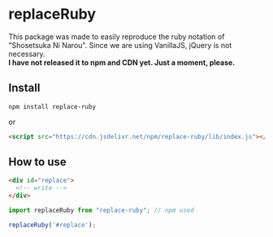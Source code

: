 # replaceRuby
This package was made to easily reproduce the ruby notation of "Shosetsuka Ni Narou". Since we are using VanillaJS, jQuery is not necessary.  
**I have not released it to npm and CDN yet. Just a moment, please.**

## Install
``` 
npm install replace-ruby
```
or
```html
<script src="https://cdn.jsdelivr.net/npm/replace-ruby/lib/index.js"></script>

```

## How to use 
```html
<div id="replace">
  <!-- write -->
</div>
```
```javascript
import replaceRuby from "replace-ruby"; // npm used

replaceRuby('#replace');
```